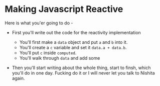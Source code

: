 # Making Javascript Reactive

Here is what you'er going to do -
- First you'll write out the code for the reactivity implementation
	- You'll first make a `data` object and put `a` and `b` into it.
	- You'll create a `c` variable and set it `data.a + data.b`.
	- You'll put `c` inside `computed`.
	- You'll walk through `data` and add some

- Then you'll start writing about the whole thing, start to finsh, which you'll do in one day. Fucking do it or I will never let you talk to Nishita again.